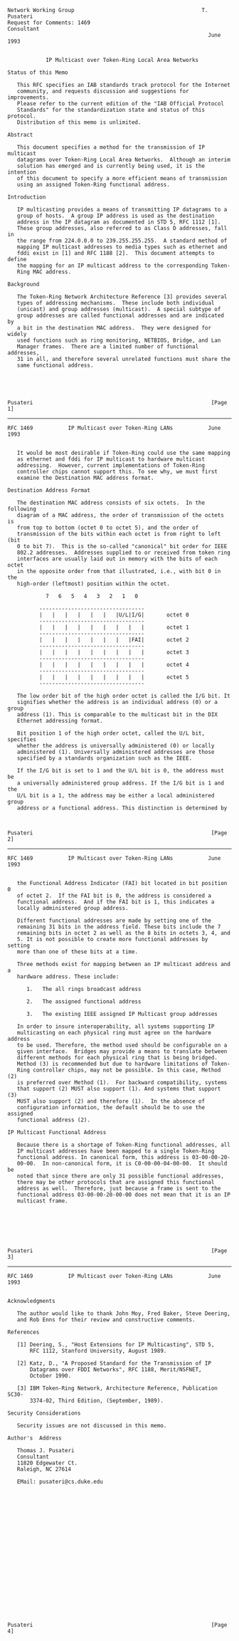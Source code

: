     Network Working Group                                        T. Pusateri
    Request for Comments: 1469                                    Consultant
                                                                   June 1993


                IP Multicast over Token-Ring Local Area Networks

    Status of this Memo

       This RFC specifies an IAB standards track protocol for the Internet
       community, and requests discussion and suggestions for improvements.
       Please refer to the current edition of the "IAB Official Protocol
       Standards" for the standardization state and status of this protocol.
       Distribution of this memo is unlimited.

    Abstract

       This document specifies a method for the transmission of IP multicast
       datagrams over Token-Ring Local Area Networks.  Although an interim
       solution has emerged and is currently being used, it is the intention
       of this document to specify a more efficient means of transmission
       using an assigned Token-Ring functional address.

    Introduction

       IP multicasting provides a means of transmitting IP datagrams to a
       group of hosts.  A group IP address is used as the destination
       address in the IP datagram as documented in STD 5, RFC 1112 [1].
       These group addresses, also referred to as Class D addresses, fall in
       the range from 224.0.0.0 to 239.255.255.255.  A standard method of
       mapping IP multicast addresses to media types such as ethernet and
       fddi exist in [1] and RFC 1188 [2].  This document attempts to define
       the mapping for an IP multicast address to the corresponding Token-
       Ring MAC address.

    Background

       The Token-Ring Network Architecture Reference [3] provides several
       types of addressing mechanisms.  These include both individual
       (unicast) and group addresses (multicast).  A special subtype of
       group addresses are called functional addresses and are indicated by
       a bit in the destination MAC address.  They were designed for widely
       used functions such as ring monitoring, NETBIOS, Bridge, and Lan
       Manager frames.  There are a limited number of functional addresses,
       31 in all, and therefore several unrelated functions must share the
       same functional address.





    Pusateri                                                        [Page 1]

------------------------------------------------------------------------

``` newpage
RFC 1469           IP Multicast over Token-Ring LANs           June 1993


   It would be most desirable if Token-Ring could use the same mapping
   as ethernet and fddi for IP multicast to hardware multicast
   addressing.  However, current implementations of Token-Ring
   controller chips cannot support this. To see why, we must first
   examine the Destination MAC address format.

Destination Address Format

   The destination MAC address consists of six octets.  In the following
   diagram of a MAC address, the order of transmission of the octets is
   from top to bottom (octet 0 to octet 5), and the order of
   transmission of the bits within each octet is from right to left (bit
   0 to bit 7).  This is the so-called "canonical" bit order for IEEE
   802.2 addresses.  Addresses supplied to or received from token ring
   interfaces are usually laid out in memory with the bits of each octet
   in the opposite order from that illustrated, i.e., with bit 0 in the
   high-order (leftmost) position within the octet.

            7   6   5   4   3   2   1   0

          ---------------------------------
          |   |   |   |   |   |   |U/L|I/G|       octet 0
          ---------------------------------
          |   |   |   |   |   |   |   |   |       octet 1
          ---------------------------------
          |   |   |   |   |   |   |   |FAI|       octet 2
          ---------------------------------
          |   |   |   |   |   |   |   |   |       octet 3
          ---------------------------------
          |   |   |   |   |   |   |   |   |       octet 4
          ---------------------------------
          |   |   |   |   |   |   |   |   |       octet 5
          ---------------------------------

   The low order bit of the high order octet is called the I/G bit. It
   signifies whether the address is an individual address (0) or a group
   address (1). This is comparable to the multicast bit in the DIX
   Ethernet addressing format.

   Bit position 1 of the high order octet, called the U/L bit, specifies
   whether the address is universally administered (0) or locally
   administered (1). Universally administered addresses are those
   specified by a standards organization such as the IEEE.

   If the I/G bit is set to 1 and the U/L bit is 0, the address must be
   a universally administered group address. If the I/G bit is 1 and the
   U/L bit is a 1, the address may be either a local administered group
   address or a functional address. This distinction is determined by



Pusateri                                                        [Page 2]
```

------------------------------------------------------------------------

``` newpage
RFC 1469           IP Multicast over Token-Ring LANs           June 1993


   the Functional Address Indicator (FAI) bit located in bit position 0
   of octet 2.  If the FAI bit is 0, the address is considered a
   functional address.  And if the FAI bit is 1, this indicates a
   locally administered group address.

   Different functional addresses are made by setting one of the
   remaining 31 bits in the address field. These bits include the 7
   remaining bits in octet 2 as well as the 8 bits in octets 3, 4, and
   5. It is not possible to create more functional addresses by setting
   more than one of these bits at a time.

   Three methods exist for mapping between an IP multicast address and a
   hardware address. These include:

      1.   The all rings broadcast address

      2.   The assigned functional address

      3.   The existing IEEE assigned IP Multicast group addresses

   In order to insure interoperability, all systems supporting IP
   multicasting on each physical ring must agree on the hardware address
   to be used. Therefore, the method used should be configurable on a
   given interface.  Bridges may provide a means to translate between
   different methods for each physical ring that is being bridged.
   Method (3) is recommended but due to hardware limitations of Token-
   Ring controller chips, may not be possible. In this case, Method (2)
   is preferred over Method (1).  For backward compatibility, systems
   that support (2) MUST also support (1). And systems that support (3)
   MUST also support (2) and therefore (1).  In the absence of
   configuration information, the default should be to use the assigned
   functional address (2).

IP Multicast Functional Address

   Because there is a shortage of Token-Ring functional addresses, all
   IP multicast addresses have been mapped to a single Token-Ring
   functional address. In canonical form, this address is 03-00-00-20-
   00-00.  In non-canonical form, it is C0-00-00-04-00-00.  It should be
   noted that since there are only 31 possible functional addresses,
   there may be other protocols that are assigned this functional
   address as well.  Therefore, just because a frame is sent to the
   functional address 03-00-00-20-00-00 does not mean that it is an IP
   multicast frame.







Pusateri                                                        [Page 3]
```

------------------------------------------------------------------------

``` newpage
RFC 1469           IP Multicast over Token-Ring LANs           June 1993


Acknowledgments

   The author would like to thank John Moy, Fred Baker, Steve Deering,
   and Rob Enns for their review and constructive comments.

References

   [1] Deering, S., "Host Extensions for IP Multicasting", STD 5,
       RFC 1112, Stanford University, August 1989.

   [2] Katz, D., "A Proposed Standard for the Transmission of IP
       Datagrams over FDDI Networks", RFC 1188, Merit/NSFNET,
       October 1990.

   [3] IBM Token-Ring Network, Architecture Reference, Publication SC30-
       3374-02, Third Edition, (September, 1989).

Security Considerations

   Security issues are not discussed in this memo.

Author's  Address

   Thomas J. Pusateri
   Consultant
   11820 Edgewater Ct.
   Raleigh, NC 27614

   EMail: pusateri@cs.duke.edu






















Pusateri                                                        [Page 4]
```
